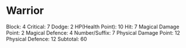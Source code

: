 # Warrior

Block: 4
Critical: 7
Dodge: 2
HP(Health Point): 10
Hit: 7
Magical Damage Point: 2
Magical Defence: 4
Number/Suffix: 7
Physical Damage Point: 12
Physical Defence: 12
Subtotal: 60
